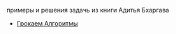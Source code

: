 примеры и решения задачь из книги Адитья Бхаргава 
- [Грокаем Алгоритмы](https://www.litres.ru/aditya-bhargava/)